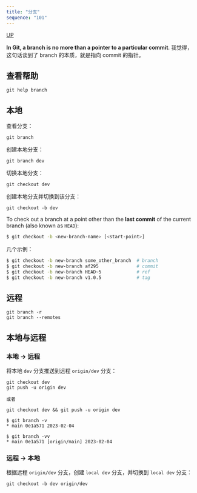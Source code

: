```yaml
---
title: "分支"
sequence: "101"
---
```


[UP](/git.html)

**In Git, a branch is no more than a pointer to a particular commit**.
我觉得，这句话谈到了 branch 的本质，就是指向 commit 的指针。

## 查看帮助

```text
git help branch
```

## 本地

查看分支：

```text
git branch
```

创建本地分支：

```text
git branch dev
```

切换本地分支：

```text
git checkout dev
```

创建本地分支并切换到该分支：

```text
git checkout -b dev
```

To check out a branch at a point other than the **last commit** of the current branch (also known as `HEAD`):

```bash
$ git checkout -b <new-branch-name> [<start-point>]
```

几个示例：

```bash
$ git checkout -b new-branch some_other_branch  # branch
$ git checkout -b new-branch af295              # commit
$ git checkout -b new-branch HEAD~5             # ref
$ git checkout -b new-branch v1.0.5             # tag
```

## 远程

```text
git branch -r
git branch --remotes
```

## 本地与远程

### 本地 -> 远程

将本地 `dev` 分支推送到远程 `origin/dev` 分支：

```text
git checkout dev
git push -u origin dev

或者

git checkout dev && git push -u origin dev
```

```text
$ git branch -v
* main 0e1a571 2023-02-04

$ git branch -vv
* main 0e1a571 [origin/main] 2023-02-04
```

### 远程 -> 本地

根据远程 `origin/dev` 分支，创建 `local dev` 分支，并切换到 `local dev` 分支：

```text
git checkout -b dev origin/dev
```
